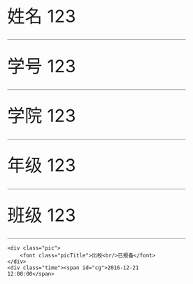 <html lang="en">
<head>
    <meta charset="en">
    <title>学生进出校报备结果页</title>
    <script src="jquery.js"></script>
</head>
<style>
    .input {
        padding: 1.7rem 0rem;
        font-size: 2.5rem;
        border-bottom: grey solid 0.03rem;
    }

    .right {
        float: right;
        color: #A1A1A1;
    }

    .pic {
        width: 40rem;
        height: 40rem;
        background-color: #1D8FFF;
        margin: 10rem auto 0;
    }

    .time {
        font-size: 4rem;
        font-weight: bold;
        margin: 3rem auto 0;
        text-align: center;
    }

    .picTitle {
        text-align: center;
        font-size: 7rem;
        color: white;
        line-height: 1.7;
        display: inline-block;
        margin: 0 auto;
        width: 100%;
        position: relative;
        top: 8rem;
    }

    input, button {
        width: 20rem;
        height: 4rem;
        margin: 5rem auto 0;
        border: 1px solid;
    }

    input {
        font-size: 2rem;
    }

    .hidden {
        display: none;
    }
</style>
<body>
<div id="div" style="padding: 0rem 3rem;">
    <div class="input">姓名
        <font id="lxm" class="right">123</font>
    </div>
    <div class="input">学号
        <font id="lxh" class="right">123</font>
    </div>
    <div class="input">学院
        <font id="lxy" class="right">123</font>
    </div>
    <div class="input">年级
        <font id="lnj" class="right">123</font>
    </div>
    <div class="input">班级
        <font id="lbj" class="right">123</font>
    </div>

    <div class="pic">
        <font class="picTitle">出校<br/>已报备</font>
    </div>
    <div class="time"><span id="cg">2016-12-21 12:00:00</span>
<script>
setInterval("cg.innerHTML=new Date().toLocaleString()",1000);
</script></div>
</div>
<script>
  $("#ok").click(function () {
    $("#form").addClass('hidden')
    $("#div").removeClass('hidden')
    $("#lxm").html($('#xm').val())
    $("#lxh").html($('#xh').val())
    $("#lxy").html($('#xy').val())
    $("#lnj").html($('#nj').val())
    $("#lbj").html($('#bj').val())
    $(".time").html($('#sj').val())
  })
</script>
</body>
</html>
